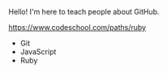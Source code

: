 Hello! I'm here to teach people about GitHub.

https://www.codeschool.com/paths/ruby

* Git
* JavaScript
* Ruby
